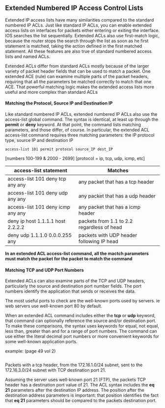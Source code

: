 ## Extended Numbered IP Access Control Lists

Extended IP access lists have many similarities compared to the standard numbered IP ACLs. Just like standard IP ACLs, you can enable extended access lists on interfaces for packets either entering or exiting the interface. IOS searches the list sequentially. Extended ACLs also use first-match logic, because the router stops the search through the list as soon as he first statement is matched, taking the action defined in the first matched statement. All these features are also true of standard numbered access lists and named ACLs. 

Extended ACLs differ from standard ACLs mostly because of the larger variety of packet header fields that can be used to match a packet. One extended ACE (rule) can examine multiple parts of the packet headers, requiring that all the parameters be matched correctly to match that one ACE. That powerful matching logic makes the extended access lists more useful and more complex than standard ACLs

#### Matching the Protocol, Source IP and Destination IP

Like standard numbered IP ACLs, extended numbered IP ACLs also use the access-list global command. The syntax is identical, at least up through the **permit** or **deny** keyword. At that point, the command lists matching parameters, and those differ, of course. In particular, the extended ACL access-list command requires three matching parameters: the IP protocol type, source IP and destination IP

```
access-list 101 permit protocol source_IP dest_IP
```

[numbers 100-199 & 2000 - 2699] [protocol = ip, tcp, udp, icmp, etc]

|access-list statement            | Matches                                   |
|---------------------------------|-------------------------------------------|
|access-list 101 deny tcp any any | any packet that has a tcp header          |
|access-list 101 deny udp any any | any packet that has a udp header          |
|access-list 101 deny icmp any any| any packet that has a icmp header         |
|deny ip host 1.1.1.1 host 2.2.2.2| packets from 1.1 to 2.2 regardless of head|
|deny udp 1.1.1.0 0.0.0.255 any   | packets with UDP header following IP head |

**In an extended ACL access-list command, all the mactch parameters must match the packet for the packet to match the command**

#### Matching TCP and UDP Port Numbers

Extended ACLs can also examine parts of the TCP and UDP headers, particularly the source and destination port number fields. The port numbers identify the application that sends or receives the data.

The most useful ports to check are the well-known ports used by servers. ie web servers use well-known port 80 by default. 

When an extended ACL command includes either the **tcp** or **udp** keyword, that command can optionally reference the source and/or destination port. To make these comparisons, the syntax uses keywords for equal, not equal, less than, greater than and for a range of port numbers. The command can use either the literal decimal port numbers or more convenient keywords for some well-known application ports. 

example: (page 49 vol 2)
```access-list 101 permit tcp 172.16.1.0 0.0.0.255 172.16.3.0 0.0.0.255 eq 21
```

Packets with a tcp header, from the 172.16.1.0/24 subnet, sent to the 172.16.3.0/24 subnet with TCP destination port 21.

Assuming the server uses well-known port 21 (FTP), the packets TCP header has a destination port value of 21. The ACL syntax includes the **eq 21** parameters after the destination IP address. The position after the destination address parameters is important: that position identifies the fact that **eq 21** parameters should be compared to the packets destination port. 


